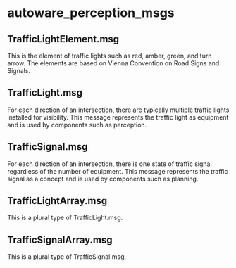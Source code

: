 # autoware_perception_msgs

## TrafficLightElement.msg

This is the element of traffic lights such as red, amber, green, and turn arrow. The elements are based on Vienna Convention on Road Signs and Signals.

## TrafficLight.msg

For each direction of an intersection, there are typically multiple traffic lights installed for visibility.
This message represents the traffic light as equipment and is used by components such as perception.

## TrafficSignal.msg

For each direction of an intersection, there is one state of traffic signal regardless of the number of equipment.
This message represents the traffic signal as a concept and is used by components such as planning.

## TrafficLightArray.msg

This is a plural type of TrafficLight.msg.

## TrafficSignalArray.msg

This is a plural type of TrafficSignal.msg.
